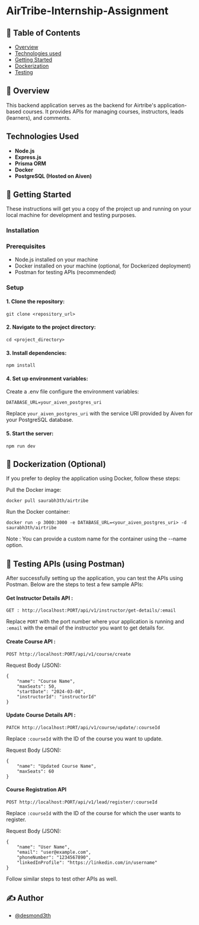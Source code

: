# AirTribe-Internship-Assignment

## 📝 Table of Contents

- [Overview](#Overview)
- [Technologies used](#Technologies_used)
- [Getting Started](#Getting_Started)
- [Dockerization](#Dockerization_(Optional))
- [Testing](Testing_APIs_(using_Postman))
  
## 🧐 Overview

This backend application serves as the backend for Airtribe's application-based courses. It provides APIs for managing courses, instructors, leads (learners), and comments.

## Technologies Used
- **Node.js**
- **Express.js**
- **Prisma ORM**
- **Docker**
- **PostgreSQL (Hosted on Aiven)**

## 🏁 Getting Started

These instructions will get you a copy of the project up and running on your local machine for development and testing purposes.

### Installation

### Prerequisites

- Node.js installed on your machine   
- Docker installed on your machine (optional, for Dockerized deployment)  
- Postman for testing APIs (recommended)

### Setup

#### 1. Clone the repository:

```
git clone <repository_url>
```

#### 2. Navigate to the project directory:

```
cd <project_directory>
```

#### 3. Install dependencies:
```
npm install
```

#### 4. Set up environment variables:

Create a .env file configure the environment variables:
```
DATABASE_URL=your_aiven_postgres_uri
```

Replace ```your_aiven_postgres_uri``` with the service URI provided by Aiven for your PostgreSQL database.

#### 5. Start the server:

```
npm run dev
```

## 🐋 Dockerization (Optional)

If you prefer to deploy the application using Docker, follow these steps:

Pull the Docker image:

```
docker pull saurabh3th/airtribe 
```

Run the Docker container:

```
docker run -p 3000:3000 -e DATABASE_URL=<your_aiven_postgres_uri> -d saurabh3th/airtribe
```

Note : You can provide a custom name for the container using the --name option.

## 🔧 Testing APIs (using Postman)

After successfully setting up the application, you can test the APIs using Postman. Below are the steps to test a few sample APIs:

#### Get Instructor Details API :

```
GET : http://localhost:PORT/api/v1/instructor/get-details/:email
```


Replace `PORT` with the port number where your application is running and `:email` with the email of the instructor you want to get details for.

#### Create Course API :

```
POST http://localhost:PORT/api/v1/course/create
```

Request Body (JSON):
```
{
    "name": "Course Name",
    "maxSeats": 50,
    "startDate": "2024-03-08",
    "instructorId": "instructorId"
}
```

#### Update Course Details API :
```
PATCH http://localhost:PORT/api/v1/course/update/:courseId
```

Replace ```:courseId``` with the ID of the course you want to update.


Request Body (JSON):
```
{
    "name": "Updated Course Name",
    "maxSeats": 60
}
```

#### Course Registration API
```
POST http://localhost:PORT/api/v1/lead/register/:courseId
```
Replace ```:courseId``` with the ID of the course for which the user wants to register.

Request Body (JSON):
```
{
    "name": "User Name",
    "email": "user@example.com",
    "phoneNumber": "1234567890",
    "linkedInProfile": "https://linkedin.com/in/username"
}
```

Follow similar steps to test other APIs as well.

## ✍️ Author

- [@desmond3th](https://github.com/desmond3th)